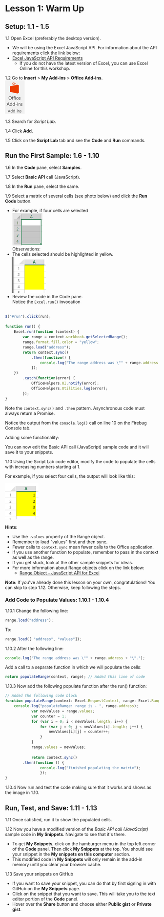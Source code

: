 # Lesson 1: Warm Up


## Setup: 1.1 - 1.5

1.1 Open Excel (preferably the desktop version).

* We will be using the Excel JavaScript API. For information about the API requirements click the link below:
* [Excel JavaScript API Requirements](https://github.com/OfficeDev/office-js-docs/blob/master/reference/requirement-sets/excel-api-requirement-sets.md)
    * If you do not have the latest version of Excel, you can use Excel Online for this workshop.

1.2 Go to **Insert** > **My Add-ins** > **Office Add-ins**.  
   ![alt text](Lesson_01_Office_Add-ins_button.png "Office Add-ins button")

1.3 Search for *Script Lab*.

1.4 Click **Add**.

1.5 Click on the **Script Lab** tab and see the  **Code** and **Run** commands.


## Run the First Sample: 1.6 - 1.10

1.6 In the **Code** pane, select **Samples**.

1.7 Select **Basic API** call (JavaScript).

1.8 In the **Run** pane, select the same.

1.9 Select a matrix of several cells (see photo below) and click the **Run Code** button.
* For example, if four cells are selected  
    ![alt text](Lesson_01_01.png "Selected cells")  
Observations:  
* The cells selected should be highlighted in yellow.  
    ![alt text](Lesson_01_02.PNG "Highlighted cells")  
* Review the code in the Code pane.  
Notice the ```Excel.run()``` invocation  
```javascript

$("#run").click(run);

function run() {
    Excel.run(function (context) {
        var range = context.workbook.getSelectedRange();
        range.format.fill.color = "yellow";
        range.load("address");
        return context.sync()
            .then(function() {
                console.log("The range address was \"" + range.address + "\".");
            });
    })
        .catch(function(error) {
            OfficeHelpers.UI.notify(error);
            OfficeHelpers.Utilities.log(error);
        });
}
```  
Note the ```context.sync()``` and ```.then``` pattern. Asynchronous code must always return a Promise.  

Notice the output from the ```console.log()``` call on line 10 on the Firebug
Console tab.

Adding some functionality:

You can now edit the Basic API call (JavaScript) sample code and it will save it to your snippets.

1.10 Using the Script Lab code editor, modify the code to populate the cells with increasing numbers starting at 1.

For example, if you select four cells, the output will look like this:

![alt text](Lesson_01_03.png "Highlighted cells with values")

**Hints:**

* Use the `.values` property of the Range object.
* Remember to load "values" first and then sync.
* Fewer calls to `context.sync` mean fewer calls to the Office application.
* If you use another function to populate, remember to pass in the context as well as the range.
* If you get stuck, look at the other sample snippets for ideas.
* For more information about Range objects click on the link below:  
    * [Range Object - JavaScript API for Excel](https://github.com/OfficeDev/office-js-docs/blob/master/reference/excel/range.md)

**Note:** If you've already done this lesson on your own, congratulations! You can skip to step 1.12. Otherwise, keep following the steps.

### Add Code to Populate Values: 1.10.1 - 1.10.4

1.10.1 Change the following line: 

```javascript
range.load("address");
```

To: 

```javascript
range.load([ "address", "values"]);
```

1.10.2 After the following line:

```javascript
console.log("The range address was \"" + range.address + "\".");
```

Add a call to a separate function in which we will populate the cells:

```javascript
return populateRange(context, range); // Added this line of code
```

1.10.3 Now add the following populate function after the run() function:

```javascript
// Added the following code block
function populateRange(context: Excel.RequestContext, range: Excel.Range) {
    console.log("populateRange: range is - ", range.address);
            var newValues = range.values;
            var counter = 1;
            for (var i = 0; i < newValues.length; i++) {
                for (var j = 0; j < newValues[i].length; j++) {
                    newValues[i][j] = counter++;
                }
            }
            range.values = newValues;

            return context.sync()
	    .then(function () {
			    console.log("finished populating the matrix");
			    });
}
```

1.10.4 Now run and test the code making sure that it works and shows as the image in 1.10.

## Run, Test, and Save: 1.11 - 1.13

1.11 Once satisfied, run it to show the populated cells.

1.12 Now you have a modified version of the *Basic API call (JavaScript)* sample code in **My Snippets**. Navigate to see that it's there.
* To get **My Snippets**, click on the hamburger menu in the top left corner of the **Code** panel. Then click **My Snippets** at the top. You should see your snippet in the **My snippets on this computer** section.
* This modified code in **My Snippets** will only remain in the add-in memory until you clear your browser cache.

1.13 Save your snippets on GitHub
* If you want to save your snippet, you can do that by first signing in with GitHub on the **My Snippets** page.
* Click on the snippet that you want to save. This will take you to the text editor portion of the **Code** panel.
* Hover over the **Share** button and choose either **Public gist** or **Private gist**.
